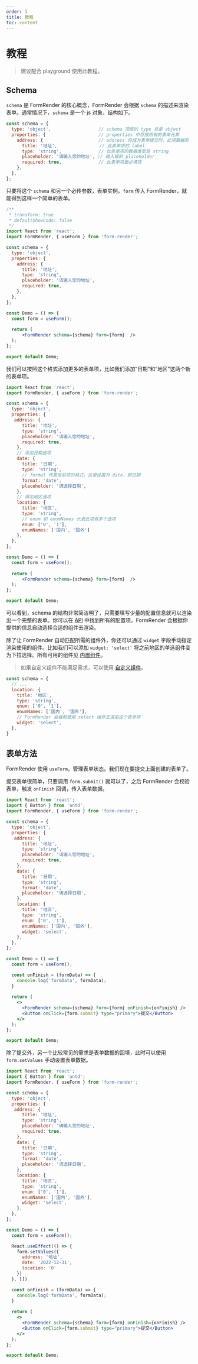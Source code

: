```yaml
---
order: 1
title: 教程
toc: content
---
```


<!-- 施工中。。。 -->

# 教程

> 建议配合 playground 使用此教程。

## Schema

`schema` 是 FormRender 的核心概念，FormRender 会根据 `schema` 的描述来渲染表单。通常情况下，`schema` 是一个 js 对象，结构如下。

```js
const schema = {
  type: 'object',                  // schema 顶层的 type 总是 object
  properties: {                    // properties 中存放所有的表单元素
    address: {                     // address 将成为表单提交时，此项数据的 key，相当于 antd Form 中的 name
      title: '地址',                // 此表单项的 label
      type: 'string',              // 此表单项的数据类型是 string
      placeholder: '请输入您的地址', // 输入框的 placeholder
      required: true,              // 此表单项是必填项
    },
  },
};
```

只要将这个 `schema` 和另一个必传参数，表单实例，`form` 传入 FormRender，就能得到这样一个简单的表单。

```jsx
/**
 * transform: true
 * defaultShowCode: false
 */
import React from 'react';
import FormRender, { useForm } from 'form-render';

const schema = {
  type: 'object',             
  properties: {                    
    address: {                    
      title: '地址',               
      type: 'string',              
      placeholder: '请输入您的地址', 
      required: true,              
    },
  },
};

const Demo = () => {
  const form = useForm();
 
  return (
      <FormRender schema={schema} form={form}  />
  );
};

export default Demo;
```

我们可以按照这个格式添加更多的表单项，比如我们添加“日期”和“地区”这两个新的表单项。

```jsx
import React from 'react';
import FormRender, { useForm } from 'form-render';

const schema = {
  type: 'object',             
  properties: {                    
   address: {                    
      title: '地址',               
      type: 'string',              
      placeholder: '请输入您的地址', 
      required: true,              
    },
    // 添加日期选项
    date: {
      title: '日期',
      type: 'string',
      // format 代表当前项的格式，这里设置为 date，即日期
      format: 'date', 
      placeholder: '请选择日期',
    },
    // 添加地区选项
    location: {
      title: '地区',
      type: 'string',
      // enum 和 enumNames 代表此项有多个选项
      enum: ['0', '1'],
      enumNames: ['国内', '国外']
    },
  },
};

const Demo = () => {
  const form = useForm();
 
  return (
      <FormRender schema={schema} form={form}  />
  );
};

export default Demo;
```

可以看到，schema 的结构非常简洁明了，只需要填写少量的配置信息就可以渲染出一个完整的表单。你可以在 [API](./api/schema.md#item) 中找到所有的配置项。FormRender 会根据你提供的信息自动选择合适的组件去渲染。 

除了让 FormRender 自动匹配所需的组件外，你还可以通过 `widget` 字段手动指定渲染使用的组件。比如我们可以添加 `widget: 'select'` 将之前地区的单选组件变为下拉选择。所有可用的组件见 [内置组件](./api/inner-widget.md)。

> 如果自定义组件不能满足需求，可以使用 [自定义组件](./advanced/widget.md)。

```js
const schema = {
  // ...
  location: {
    title: '地区',
    type: 'string',
    enum: ['0', '1'],
    enumNames: ['国内', '国外'],
    // FormRender 会强制使用 select 组件去渲染这个表单项
    widget: 'select',
  },
}
```

## 表单方法

FormRender 使用 `useForm`，管理表单状态。我们现在要提交上面创建的表单了。

提交表单很简单，只要调用 `form.submit()` 就可以了，之后 FormRender 会校验表单，触发 `onFinish` 回调，传入表单数据。

```jsx
import React from 'react';
import { Button } from 'antd';
import FormRender, { useForm } from 'form-render';

const schema = {
  type: 'object',             
  properties: {                    
   address: {                    
      title: '地址',               
      type: 'string',              
      placeholder: '请输入您的地址', 
      required: true,              
    },
    date: {
      title: '日期',
      type: 'string',
      format: 'date',
      placeholder: '请选择日期',
    },
    location: {
      title: '地区',
      type: 'string',
      enum: ['0', '1'],
      enumNames: ['国内', '国外'],
      widget: 'select',
    },
  },
};

const Demo = () => {
  const form = useForm();

  const onFinish = (formData) => {
    console.log('formData', formData);
  }
 
  return (
    <>
      <FormRender schema={schema} form={form} onFinish={onFinish} />
      <Button onClick={form.submit} type="primary">提交</Button>
    </>
  );
};

export default Demo;
```

除了提交外，另一个比较常见的需求是表单数据的回填，此时可以使用 `form.setValues` 手动设置表单数据。

```jsx
import React from 'react';
import { Button } from 'antd';
import FormRender, { useForm } from 'form-render';

const schema = {
  type: 'object',             
  properties: {                    
   address: {                    
      title: '地址',               
      type: 'string',              
      placeholder: '请输入您的地址', 
      required: true,              
    },
    date: {
      title: '日期',
      type: 'string',
      format: 'date',
      placeholder: '请选择日期',
    },
    location: {
      title: '地区',
      type: 'string',
      enum: ['0', '1'],
      enumNames: ['国内', '国外'],
      widget: 'select',
    },
  },
};

const Demo = () => {
  const form = useForm();

  React.useEffect(() => {
    form.setValues({
      address: '地址',
      date: '2022-12-31',
      location: '0'
    })
  }, [])

  const onFinish = (formData) => {
    console.log('formData', formData);
  }
 
  return (
    <>
      <FormRender schema={schema} form={form} onFinish={onFinish} />
      <Button onClick={form.submit} type="primary">提交</Button>
    </>
  );
};

export default Demo;
```
